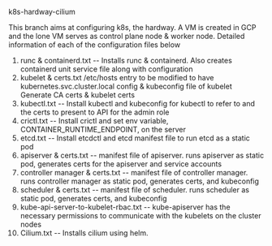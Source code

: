 k8s-hardway-cilium

This branch aims at configuring k8s, the hardway. A VM is created in GCP and the lone VM serves as control plane node & worker node. Detailed information of each of the configuration files below

1. runc & containerd.txt -- Installs runc & containerd. Also creates containerd unit service file along with configuration
2. kubelet & certs.txt
    /etc/hosts entry to be modified to have kubernetes.svc.cluster.local
    config & kubeconfig file of kubelet
    Generate CA certs & kubelet certs
3. kubectl.txt -- Install kubectl and kubeconfig for kubectl to refer to and the certs to present to API for the admin role
4. crictl.txt -- Install crictl and set env variable, CONTAINER_RUNTIME_ENDPOINT, on the server
5. etcd.txt -- Install etcdctl and etcd manifest file to run etcd as a static pod
6. apiserver & certs.txt -- manifest file of apiserver. runs apiserver as static pod, generates certs for the apiserver and service accounts
7. controller manager & certs.txt -- manifest file of controller manager. runs controller manager as static pod, generates certs, and kubeconfig
8. scheduler & certs.txt -- manifest file of scheduler. runs scheduler as static pod, generates certs, and kubeconfig
9. kube-api-server-to-kubelet-rbac.txt -- kube-apiserver has the necessary permissions to communicate with the kubelets on the cluster nodes
10. Cilium.txt -- Installs cilium using helm.
